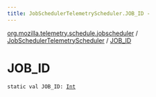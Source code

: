 ```yaml
---
title: JobSchedulerTelemetryScheduler.JOB_ID - 
---
```


[org.mozilla.telemetry.schedule.jobscheduler](../index.html) / [JobSchedulerTelemetryScheduler](index.html) / [JOB_ID](./-j-o-b_-i-d.html)

# JOB_ID

`static val JOB_ID: `[`Int`](https://kotlinlang.org/api/latest/jvm/stdlib/kotlin/-int/index.html)